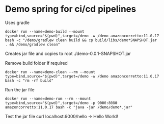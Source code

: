 # Demo spring for ci/cd pipelines

Uses gradle

```shell
docker run --name=demo-build --mount type=bind,source="$(pwd)",target=/demo -w /demo amazoncorretto:11.0.17 bash -c "/demo/gradlew clean build && cp build/libs/demo*SNAPSHOT.jar . && /demo/gradlew clean"
```

Creates jar file and copies to root ./demo-0.0.1-SNAPSHOT.jar

Remove build folder if required
```shell
docker run --name=demo-clean --rm --mount type=bind,source="$(pwd)",target=/demo -w /demo amazoncorretto:11.0.17 bash -c "rm -rf build"
```
Run the jar file
```shell
docker run --name=demo-run --rm --mount type=bind,source="$(pwd)",target=/demo -p 9000:8080 amazoncorretto:11.0.17 bash -c "java -jar /demo/demo*.jar"
```

Test the jar file
curl localhost:9000/hello 
-> Hello World!
